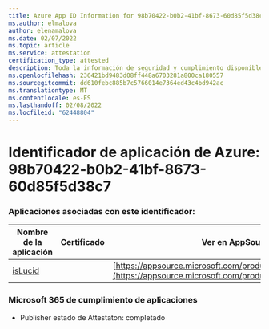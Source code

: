 ```yaml
---
title: Azure App ID Information for 98b70422-b0b2-41bf-8673-60d85f5d38c7
ms.author: elmalova
author: elenamalova
ms.date: 02/07/2022
ms.topic: article
ms.service: attestation
certification_type: attested
description: Toda la información de seguridad y cumplimiento disponible para 98b70422-b0b2-41bf-8673-60d85f5d38c7.
ms.openlocfilehash: 236421bd9483d08ff448a6703281a800ca180557
ms.sourcegitcommit: dd610febc885b7c5766014e7364ed43c4bd942ac
ms.translationtype: MT
ms.contentlocale: es-ES
ms.lasthandoff: 02/08/2022
ms.locfileid: "62448804"
---
```

# <a name="azure-app-id-98b70422-b0b2-41bf-8673-60d85f5d38c7"></a>Identificador de aplicación de Azure: 98b70422-b0b2-41bf-8673-60d85f5d38c7


### <a name="apps-associated-with-this-id"></a>Aplicaciones asociadas con este identificador:
| **Nombre de la aplicación** | **Certificado** | **Ver en AppSource** |
|--------------|---------------|-----------------------|
| [isLucid](https://docs.microsoft.com/microsoft-365-app-certification/forward/WA200002385) |  | [https://appsource.microsoft.com/product/office/WA200002385](https://appsource.microsoft.com/product/office/WA200002385) |

### <a name="microsoft-365-app-compliance-status"></a>Microsoft 365 de cumplimiento de aplicaciones
- Publisher estado de Attestaton: completado
